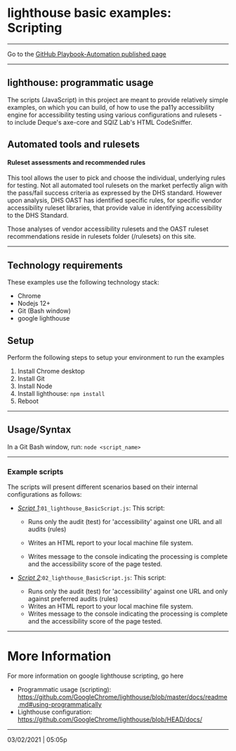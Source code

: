 # lighthouse basic examples: Scripting

---

Go to the [GitHub Playbook-Automation published page](https://section508coordinators.github.io/Dev-Automation/)

---

## lighthouse: programmatic usage

The scripts (JavaScript) in this project are meant to provide relatively simple examples, on which you can build, of how to use the pa11y  accessibility engine for accessibility testing using various configurations and rulesets - to include Deque's axe-core and SQIZ Lab's HTML CodeSniffer.  

## Automated tools and rulesets

#### Ruleset assessments and recommended rules

This tool allows the user to pick and choose the individual, underlying rules for testing. Not all automated tool rulesets on the market perfectly align with the pass/fail success criteria as expressed by the DHS standard. However upon analysis, DHS OAST has identified specific rules, for specific vendor accessibility ruleset libraries, that provide value in identifying accessibility to the DHS Standard.

Those analyses of vendor accessibility rulesets and the OAST ruleset recommendations reside in rulesets folder (/rulesets) on this site.

---

## Technology requirements

These examples use the following technology stack:

- Chrome
- Nodejs 12+
- Git (Bash window)
- google lighthouse

## Setup

Perform the following steps to setup your environment to run the examples

1. Install Chrome desktop
2. Install Git 
3. Install Node
4. Install lighthouse: `npm install`
5. Reboot

---

## Usage/Syntax

In a Git Bash window, run: `node <script_name>`

---

### Example scripts

The scripts will present different scenarios based on their internal configurations as follows:

- <u>*Script 1*</u>:`01_lighthouse_BasicScript.js`: This script:

  - Runs only the audit (test) for 'accessibility' against one URL and all audits (rules)

  - Writes an HTML report to your local machine file system.

  - Writes message to the console indicating the processing is complete and the accessibility score of the page tested.

    

- <u>*Script 2*</u>:`02_lighthouse_BasicScript.js`: This script:

  - Runs only the audit (test) for 'accessibility' against one URL and only against preferred audits (rules)
  - Writes an HTML report to your local machine file system.
  - Writes message to the console indicating the processing is complete and the accessibility score of the page tested.

---

# More Information

For more information on google lighthouse scripting, go here

- Programmatic usage (scripting): https://github.com/GoogleChrome/lighthouse/blob/master/docs/readme.md#using-programmatically
- Lighthouse configuration: https://github.com/GoogleChrome/lighthouse/blob/HEAD/docs/

---

03/02/2021 | 05:05p
